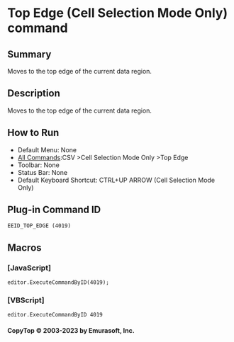 # Top Edge (Cell Selection Mode Only) command

## Summary

Moves to the top edge of the current data region.

## Description

Moves to the top edge of the current data region.

## How to Run

- Default Menu: None
- [All Commands](../tools/all_commands):CSV \>Cell Selection Mode Only \>Top Edge
- Toolbar: None
- Status Bar: None
- Default Keyboard Shortcut: CTRL+UP ARROW (Cell Selection Mode Only)

## Plug-in Command ID

```
EEID_TOP_EDGE (4019)```

## Macros

### \[JavaScript\]

```
editor.ExecuteCommandByID(4019);
```

### \[VBScript\]

```
editor.ExecuteCommandByID 4019
```

#### CopyTop © 2003-2023 by Emurasoft, Inc.
